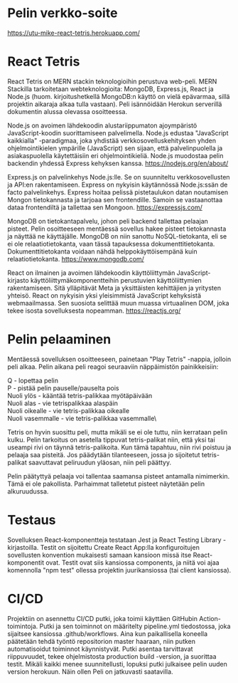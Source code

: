 # Pelin verkko-soite

https://utu-mike-react-tetris.herokuapp.com/

# React Tetris

React Tetris on MERN stackin teknologioihin perustuva web-peli. MERN Stackilla tarkoitetaan
webteknologioita: MongoDB, Express.js, React ja Node.js (huom. kirjoitushetkellä MongoDB:n
käyttö on vielä epävarmaa, sillä projektin aikaraja alkaa tulla vastaan). Peli isännöidään
Herokun serverillä dokumentin alussa olevassa osoitteessa.

Node.js on avoimen lähdekoodin alustariippumaton ajoympäristö JavaScript-koodin
suorittamiseen palvelimella. Node.js edustaa "JavaScript kaikkialla" -paradigmaa, joka 
yhdistää verkkosovelluskehityksen yhden ohjelmointikielen ympärille (JavaScript) sen sijaan,
että palvelinpuolella ja asiakaspuolella käytettäisiin eri ohjelmointikieliä. Node.js
muodostaa pelin backendin yhdessä Express kehyksen kanssa.
https://nodejs.org/en/about/

Express.js on palvelinkehys Node.js:lle. Se on suunniteltu verkkosovellusten ja API:en
rakentamiseen. Express on nykyisin käytännössä Node.js:ssän de facto palvelinkehys. Express
hoitaa pelissä pistetaulukon datan noutamisen Mongon tietokannasta ja tarjoaa sen
frontendille. Samoin se vastaanottaa dataa frontendiltä ja tallettaa sen Mongoon.
https://expressjs.com/

MongoDB on tietokantapalvelu, johon peli backend tallettaa pelaajan pisteet. Pelin
osoitteeseen mentäessä sovellus hakee pisteet tietokannasta ja näyttää ne käyttäjälle.
MongoDB on niin sanottu NoSQL-tietokanta, eli se ei ole relaatiotietokanta, vaan tässä
tapauksessa dokumenttitietokanta. Dokumenttitietokanta voidaan nähdä helppokäyttöisempänä
kuin relaatiotietokanta.
https://www.mongodb.com/

React on ilmainen ja avoimen lähdekoodin käyttöliittymän JavaScript-kirjasto 
käyttöliittymäkomponentteihin perustuvien käyttöliittymien rakentamiseen. Sitä ylläpitävät
Meta ja yksittäisten kehittäjien ja yritysten yhteisö. React on nykyisin yksi yleisimmistä
JavaScript kehyksistä webmaailmassa. Sen suosiota selittää muun muassa virtuaalinen DOM,
joka tekee isosta sovelluksesta nopeamman.
https://reactjs.org/


# Pelin pelaaminen

Mentäessä sovelluksen osoitteeseen, painetaan
"Play Tetris" -nappia, jolloin peli alkaa. Pelin aikana peli reagoi seuraaviin 
näppäimistön painikkeisiin:

Q - lopettaa pelin\
P - pistää pelin pauselle/pauselta pois\
Nuoli ylös - kääntää tetris-palikkaa myötäpäivään\
Nuoli alas - vie tetrispalikkaa alaspäin\
Nuoli oikealle - vie tetris-palikkaa oikealle\
Nuoli vasemmalle - vie tetris-palikkaa vasemmalle\

Tetris on hyvin suosittu peli, mutta mikäli se ei ole tuttu, niin kerrataan pelin kulku.
Pelin tarkoitus on asetella tippuvat tetris-palikat niin, että yksi tai useampi rivi on
täynnä tetris-palikoita. Kun tämä tapahtuu, niin rivi poistuu ja pelaaja saa pisteitä.
Jos päädytään tilanteeseen, jossa jo sijoitetut tetris-palikat saavuttavat peliruudun yläosan,
niin peli päättyy.

Pelin päätyttyä pelaaja voi tallentaa saamansa pisteet antamalla nimimerkin. Tämä ei ole
pakollista. Parhaimmat talletetut pisteet näytetään pelin alkuruudussa.


# Testaus

Sovelluksen React-komponentteja testataan Jest ja React Testing Library -kirjastoilla.
Testit on sijoitettu Create React App:lla konfiguroitujen sovellusten konvention mukaisesti
samaan kansioon missä itse React-komponentit ovat. Testit ovat siis kansiossa components, ja 
niitä voi ajaa komennolla "npm test" ollessa projektin juurikansiossa (tai client kansiossa).


# CI/CD

Projektiin on asennettu CI/CD putki, joka toimii käyttäen GitHubin Action-toimintoja.
Putki ja sen toiminnot on määritelty pipeline.yml tiedostossa, joka sijaitsee kansiossa
.github/workflows. Aina kun paikallisella koneella päätetään tehdä työntö repositorion
master haaraan, niin putken automatisoidut toiminnot käynnistyvät. Putki asentaa
tarvittavat riippuvuudet, tekee ohjelmistosta production build -version, ja suorittaa
testit. Mikäli kaikki menee suunnitellusti, lopuksi putki julkaisee pelin uuden version
herokuun. Näin ollen Peli on jatkuvasti saatavilla.